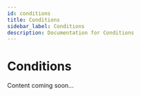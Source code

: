 ```yaml
---
id: conditions
title: Conditions
sidebar_label: Conditions
description: Documentation for Conditions
---
```


# Conditions

Content coming soon...
